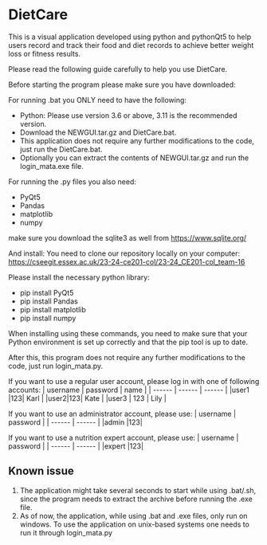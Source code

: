 # **DietCare**

This is a visual application developed using python and pythonQt5 to help users record and track their food and diet records to achieve better weight loss or fitness results.

Please read the following guide carefully to help you use DietCare.

Before starting the program please make sure you have downloaded:

For running .bat you ONLY need to have the following:
- Python: Please use version 3.6 or above, 3.11 is the recommended version.
- Download the NEWGUI.tar.gz and DietCare.bat.
- This application does not require any further modifications to the code, just run the DietCare.bat.
- Optionally you can extract the contents of NEWGUI.tar.gz and run the login_mata.exe file.

For running the .py files you also need: 
- PyQt5
- Pandas
- matplotlib
- numpy

make sure you download the sqlite3 as well from https://www.sqlite.org/

And install:
You need to clone our repository locally on your computer:
https://cseegit.essex.ac.uk/23-24-ce201-col/23-24_CE201-col_team-16

Please install the necessary python library:
- pip install PyQt5
- pip install Pandas
- pip install matplotlib
- pip install numpy


When installing using these commands, you need to make sure that your Python environment is set up correctly and that the pip tool is up to date.

After this, this program does not require any further modifications to the code, just run login_mata.py.

If you want to use a regular user account, please log in with one of following accounts:
| username | password | name |
| ------ | ------ |  ------ |
|user1 |123| Karl |
|user2|123| Kate |
|user3 | 123 | Lily |


If you want to use an administrator account, please use:
| username | password |
| ------ | ------ |
|admin |123|

If you want to use a nutrition expert account, please use:
| username | password |
| ------ | ------ |
|expert |123|



## Known issue

1. The application might take several seconds to start while using .bat/.sh, since the program needs to extract the archive before running the .exe file.
2. As of now, the application, while using .bat and .exe files, only run on windows. To use the application on unix-based systems one needs to run it through login_mata.py
